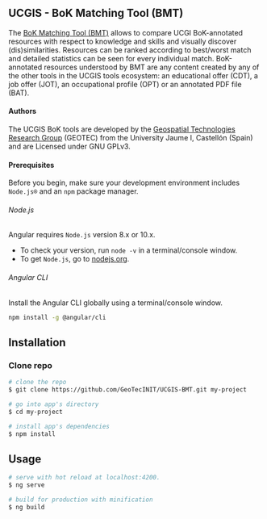 ## UCGIS - BoK Matching Tool (BMT)

The [BoK Matching Tool (BMT)](https://ucgis-tools-bmt.web.app/) allows to compare UCGI BoK-annotated resources with respect to knowledge and skills and visually discover (dis)similarities. Resources can be ranked according to best/worst match and detailed statistics can be seen for every individual match. BoK-annotated resources understood by BMT are any content created by any of the other tools in the UCGIS tools ecosystem: an educational offer (CDT), a job offer (JOT), an occupational profile (OPT) or an annotated PDF file (BAT). 

#### Authors
The UCGIS BoK tools are developed by the [Geospatial Technologies Research Group](http://geotec.uji.es/) (GEOTEC) from the University Jaume I, Castellón (Spain) and are Licensed under GNU GPLv3.


#### Prerequisites
Before you begin, make sure your development environment includes `Node.js®` and an `npm` package manager.

###### Node.js
Angular requires `Node.js` version 8.x or 10.x.

- To check your version, run `node -v` in a terminal/console window.
- To get `Node.js`, go to [nodejs.org](https://nodejs.org/).

###### Angular CLI
Install the Angular CLI globally using a terminal/console window.
```bash
npm install -g @angular/cli
```

## Installation

### Clone repo

``` bash
# clone the repo
$ git clone https://github.com/GeoTecINIT/UCGIS-BMT.git my-project

# go into app's directory
$ cd my-project

# install app's dependencies
$ npm install
```

## Usage

``` bash
# serve with hot reload at localhost:4200.
$ ng serve

# build for production with minification
$ ng build
```
